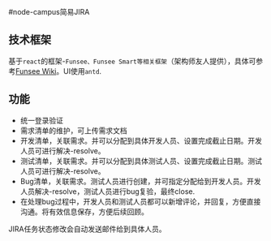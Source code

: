 #node-campus简易JIRA

## 技术框架
基于`react`的框架-`Funsee、Funsee Smart等相关框架`（架构师友人提供），具体可参考[Funsee Wiki](https://github.com/TheSecondLab/FunSee/wiki)。UI使用`antd`.

## 功能
* 统一登录验证
* 需求清单的维护，可上传需求文档
* 开发清单，关联需求。并可以分配到具体开发人员、设置完成截止日期。开发人员可进行解决-resolve。
* 测试清单，关联需求。并可以分配到具体测试人员、设置完成截止日期。测试人员可进行解决-resolve。
* Bug清单，关联需求。测试人员进行创建，并可指定分配给到开发人员。开发人员解决-resolve，测试人员进行bug复验，最终close.
* 在处理bug过程中，开发人员和测试人员都可以新增评论，并回复，方便直接沟通。将有效信息保存，方便后续回顾。

JIRA任务状态修改会自动发送邮件给到具体人员。
